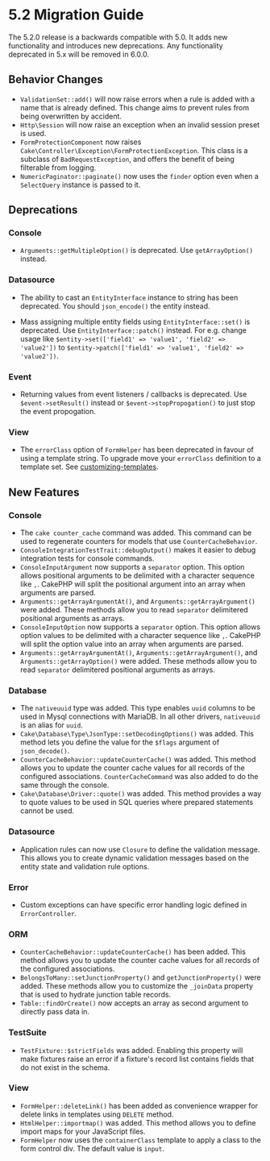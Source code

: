 # 5.2 Migration Guide

The 5.2.0 release is a backwards compatible with 5.0. It adds new functionality
and introduces new deprecations. Any functionality deprecated in 5.x will be
removed in 6.0.0.

## Behavior Changes

- `ValidationSet::add()` will now raise errors when a rule is added with
  a name that is already defined. This change aims to prevent rules from being
  overwritten by accident.
- `Http\Session` will now raise an exception when an invalid session preset is
  used.
- `FormProtectionComponent` now raises `Cake\Controller\Exception\FormProtectionException`. This
  class is a subclass of `BadRequestException`, and offers the benefit of
  being filterable from logging.
- `NumericPaginator::paginate()` now uses the `finder` option even when a `SelectQuery` instance is passed to it.

## Deprecations

### Console

- `Arguments::getMultipleOption()` is deprecated. Use `getArrayOption()`
  instead.

### Datasource

- The ability to cast an `EntityInterface` instance to string has been deprecated.
  You should `json_encode()` the entity instead.

- Mass assigning multiple entity fields using `EntityInterface::set()` is deprecated.
  Use `EntityInterface::patch()` instead. For e.g. change usage like
  `$entity->set(['field1' => 'value1', 'field2' => 'value2'])` to
  `$entity->patch(['field1' => 'value1', 'field2' => 'value2'])`.

### Event

- Returning values from event listeners / callbacks is deprecated. Use `$event->setResult()`
  instead or `$event->stopPropogation()` to just stop the event propogation.

### View

- The `errorClass` option of `FormHelper` has been deprecated in favour of
  using a template string. To upgrade move your `errorClass` definition to
  a template set. See [customizing-templates](../views/helpers/form.md#customizing-templates).

## New Features

### Console

- The `cake counter_cache` command was added. This command can be used to
  regenerate counters for models that use `CounterCacheBehavior`.
- `ConsoleIntegrationTestTrait::debugOutput()` makes it easier to debug
  integration tests for console commands.
- `ConsoleInputArgument` now supports a `separator` option. This option
  allows positional arguments to be delimited with a character sequence like
  `,`. CakePHP will split the positional argument into an array when arguments
  are parsed.
- `Arguments::getArrayArgumentAt()`, and `Arguments::getArrayArgument()`
  were added. These methods allow you to read `separator` delimitered
  positional arguments as arrays.
- `ConsoleInputOption` now supports a `separator` option. This option
  allows option values to be delimited with a character sequence like
  `,`. CakePHP will split the option value into an array when arguments
  are parsed.
- `Arguments::getArrayArgumentAt()`, `Arguments::getArrayArgument()`, and
  `Arguments::getArrayOption()`
  were added. These methods allow you to read `separator` delimitered
  positional arguments as arrays.

### Database

- The `nativeuuid` type was added. This type enables `uuid` columns to be
  used in Mysql connections with MariaDB. In all other drivers, `nativeuuid`
  is an alias for `uuid`.
- `Cake\Database\Type\JsonType::setDecodingOptions()` was added. This method
  lets you define the value for the `$flags` argument of `json_decode()`.
- `CounterCacheBehavior::updateCounterCache()` was added. This method allows
  you to update the counter cache values for all records of the configured
  associations. `CounterCacheCommand` was also added to do the same through the
  console.
- `Cake\Database\Driver::quote()` was added. This method provides a way to
  quote values to be used in SQL queries where prepared statements cannot be
  used.

### Datasource

- Application rules can now use `Closure` to define the validation message.
  This allows you to create dynamic validation messages based on the entity
  state and validation rule options.

### Error

- Custom exceptions can have specific error handling logic defined in
  `ErrorController`.

### ORM

- `CounterCacheBehavior::updateCounterCache()` has been added. This method
  allows you to update the counter cache values for all records of the configured
  associations.
- `BelongsToMany::setJunctionProperty()` and `getJunctionProperty()` were
  added. These methods allow you to customize the `_joinData` property that is
  used to hydrate junction table records.
- `Table::findOrCreate()` now accepts an array as second argument to directly pass data in.

### TestSuite

- `TestFixture::$strictFields` was added. Enabling this property will make
  fixtures raise an error if a fixture's record list contains fields that do not
  exist in the schema.

### View

- `FormHelper::deleteLink()` has been added as convenience wrapper for delete links in
  templates using `DELETE` method.
- `HtmlHelper::importmap()` was added. This method allows you to define
  import maps for your JavaScript files.
- `FormHelper` now uses the `containerClass` template to apply a class to
  the form control div. The default value is `input`.

